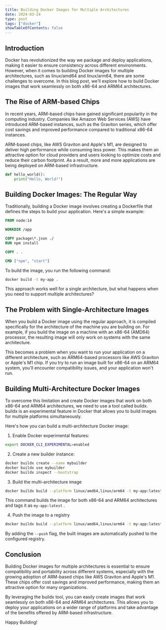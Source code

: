 ```yaml
---
title: Building Docker Images for Multiple Architectures
date: 2024-03-24
type: post
tags: ["docker"]
showTableOfContents: false
---
```


## Introduction

Docker has revolutionized the way we package and deploy applications, making it easier to ensure consistency across different environments. However, when it comes to building Docker images for multiple architectures, such as linux/amd64 and linux/arm64, there are some challenges to overcome. In this blog post, we'll explore how to build Docker images that work seamlessly on both x86-64 and ARM64 architectures.

## The Rise of ARM-based Chips

In recent years, ARM-based chips have gained significant popularity in the computing industry. Companies like Amazon Web Services (AWS) have introduced ARM-based instances, such as the Graviton series, which offer cost savings and improved performance compared to traditional x86-64 instances.

ARM-based chips, like AWS Graviton and Apple's M1, are designed to deliver high performance while consuming less power. This makes them an attractive option for cloud providers and users looking to optimize costs and reduce their carbon footprint. As a result, more and more applications are being deployed on ARM-based infrastructure.

```python
def hello_world():
    print("Hello, World!")
```

## Building Docker Images: The Regular Way

Traditionally, building a Docker image involves creating a Dockerfile that defines the steps to build your application. Here's a simple example:

```dockerfile
FROM node:14

WORKDIR /app

COPY package\*.json ./
RUN npm install

COPY . .

CMD ["npm", "start"]
```

To build the image, you run the following command:

```bash
docker build -t my-app .
```

This approach works well for a single architecture, but what happens when you need to support multiple architectures?

## The Problem with Single-Architecture Images

When you build a Docker image using the regular approach, it is compiled specifically for the architecture of the machine you are building on. For example, if you build the image on a machine with an x86-64 (AMD64) processor, the resulting image will only work on systems with the same architecture.

This becomes a problem when you want to run your application on a different architecture, such as ARM64-based processors like AWS Graviton or Apple's M1 chip. If you try to run an image built for x86-64 on an ARM64 system, you'll encounter compatibility issues, and your application won't run.

## Building Multi-Architecture Docker Images

To overcome this limitation and create Docker images that work on both x86-64 and ARM64 architectures, we need to use a tool called buildx. buildx is an experimental feature in Docker that allows you to build images for multiple platforms simultaneously.

Here's how you can build a multi-architecture Docker image:

1. Enable Docker experimental features:

```bash
export DOCKER_CLI_EXPERIMENTAL=enabled
```

2. Create a new builder instance:

```bash
docker buildx create --name mybuilder
docker buildx use mybuilder
docker buildx inspect --bootstrap
```

3. Build the multi-architecture image

```bash
docker buildx build --platform linux/amd64,linux/arm64 -t my-app:latest .
```
This command builds the image for both x86-64 and ARM64 architectures and tags it as `my-app:latest` .

4. Push the image to a registry

```bash
docker buildx build --platform linux/amd64,linux/arm64 -t my-app:latest --push .
```
By adding the `--push` flag, the built images are automatically pushed to the configured registry.

## Conclusion

Building Docker images for multiple architectures is essential to ensure compatibility and portability across different systems, especially with the growing adoption of ARM-based chips like AWS Graviton and Apple's M1. These chips offer cost savings and improved performance, making them an attractive option for many organizations.

By leveraging the buildx tool, you can easily create images that work seamlessly on both x86-64 and ARM64 architectures. This allows you to deploy your applications on a wider range of platforms and take advantage of the benefits offered by ARM-based infrastructure.

Happy Building!
